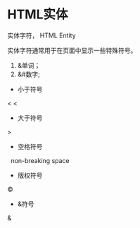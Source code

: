 # HTML实体

实体字符， HTML Entity

实体字符通常用于在页面中显示一些特殊符号。

1. &单词；
2. &#数字;

- 小于符号

&lt;
&#60;

- 大于符号

&gt;

- 空格符号

&nbsp;  non-breaking space

- 版权符号

&copy;

- &符号

&amp;



